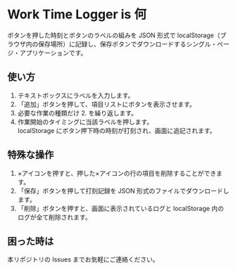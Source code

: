 # Work Time Logger is 何

ボタンを押した時刻とボタンのラベルの組みを JSON 形式で localStorage（ブラウザ内の保存場所）に記録し、保存ボタンでダウンロードするシングル・ページ・アプリケーションです。

## 使い方

1. テキストボックスにラベルを入力します。
2. 「追加」ボタンを押して、項目リストにボタンを表示させます。
3. 必要な作業の種類だけ 2. を繰り返します。
4. 作業開始のタイミングに当該ラベルを押します。  
  localStorage にボタン押下時の時刻が打刻され、画面に追記されます。

## 特殊な操作

1. ×アイコンを押すと、押した×アイコンの行の項目を削除することができます。
2. 「保存」ボタンを押して打刻記録を JSON 形式のファイルでダウンロードします。
3. 「削除」ボタンを押すと、画面に表示されているログと localStorage 内のログが全て削除されます。

## 困った時は

本リポジトリの Issues までお気軽にご連絡ください。